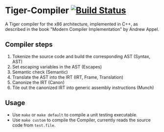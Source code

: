 # Tiger-Compiler [![Build Status](https://travis-ci.com/Compiladori/Tiger-Compiler.svg?branch=master)](https://travis-ci.com/Compiladori/Tiger-Compiler)
A Tiger compiler for the x86 architecture, implemented in C++, as described in the book "Modern Compiler Implementation" by Andrew Appel. 

## Compiler steps
1. Tokenize the source code and build the corresponding AST (Syntax, AST)
2. Set escaping variables in the AST (Escapes)
3. Semantic check (Semantic)
4. Translate the AST into the IRT (IRT, Frame, Translation)
5. Canonize the IRT (Canon)
6. Tile out the canonized IRT into generic assembly instructions (Munch)

## Usage
- Use `make` or `make default` to compile a unit testing executable.
- Use `make custom` to compile the Compiler, currently reads the source code from `test.file`. 